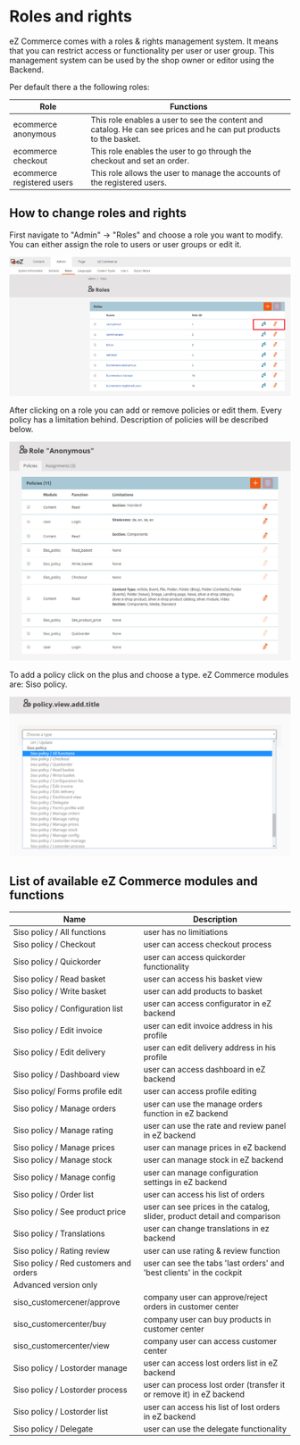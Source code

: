 # Roles and rights

eZ Commerce comes with a roles & rights management system. It means that you can restrict access or functionality per user or user group. This management system can be used by the shop owner or editor using the Backend.

Per default there a the following roles:

| Role   | Functions   |
| -------| ------------|
| ecommerce anonymous  | This role enables a user to see the content and catalog. He can see prices and he can put products to the basket. |
| ecommerce checkout         | This role enables the user to go through the checkout and set an order.|
| ecommerce registered users | This role allows the user to manage the accounts of the registered users. |

## How to change roles and rights

First navigate to "Admin" -\> "Roles" and choose a role you want to modify. You can either assign the role to users or user groups or edit it. 

![](img/admin_roles.png)

After clicking on a role you can add or remove policies or edit them. Every policy has a limitation behind. Description of policies will be described below.

![](img/role_anonymous.png)

To add a policy click on the plus and choose a type. eZ Commerce modules are: Siso policy.

![](img/role_newpolicy.png)

## List of available eZ Commerce modules and functions

|Name|Description|
|--- |--- |
|Siso policy / All functions|user has no limitiations|
|Siso policy / Checkout|user can access checkout process|
|Siso policy / Quickorder|user can access quickorder functionality|
|Siso policy / Read basket|user can access his basket view|
|Siso policy / Write basket|user can add products to basket|
|Siso policy / Configuration list|user can access configurator in eZ backend|
|Siso policy / Edit invoice|user can edit invoice address in his profile|
|Siso policy / Edit delivery|user can edit delivery address in his profile|
|Siso policy / Dashboard view|user can access dashboard in eZ backend|
|Siso policy/ Forms profile edit|user can access profile editing|
|Siso policy / Manage orders|user can use the manage orders function in eZ backend|
|Siso policy / Manage rating|user can use the rate and review panel in eZ backend|
|Siso policy / Manage prices|user can manage prices in eZ backend|
|Siso policy / Manage stock|user can manage stock in eZ backend|
|Siso policy / Manage config|user can manage configuration settings in eZ backend|
|Siso policy / Order list|user can access his list of orders|
|Siso policy / See product price|user can see prices in the catalog, slider, product detail and comparison|
|Siso policy / Translations|user can change translations in ez backend|
|Siso policy / Rating review|user can use rating & review function|
|Siso policy / Red customers and orders|user can see the tabs 'last orders' and 'best clients' in the cockpit|
|Advanced version only||
|siso_customercener/approve|company user can approve/reject orders in customer center|
|siso_customercenter/buy|company user can buy products in customer center|
|siso_customercenter/view|company user can access customer center|
|Siso policy / Lostorder manage|user can access lost orders list in eZ backend|
|Siso policy / Lostorder process|user can process lost order (transfer it or remove it) in eZ backend|
|Siso policy / Lostorder list|user can access his list of lost orders in eZ backend|
|Siso policy / Delegate|user can use the delegate functionality|
